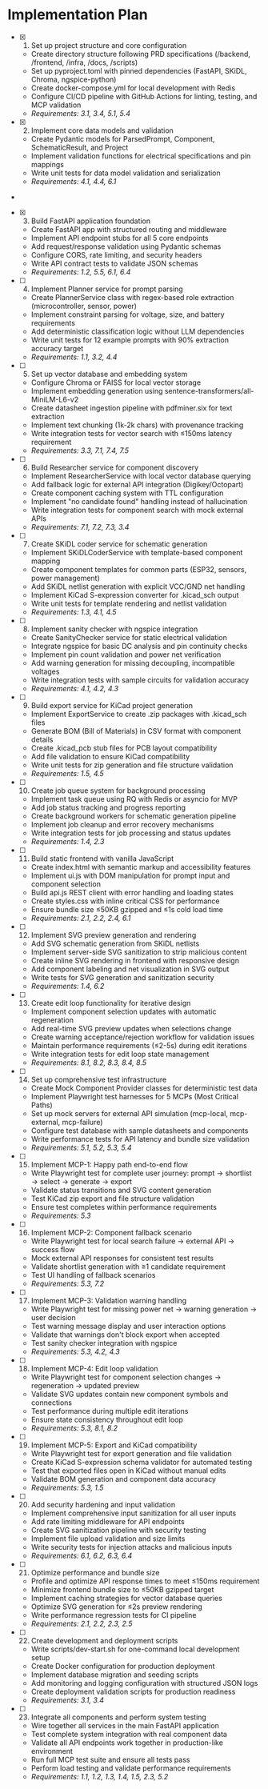 # Implementation Plan

- [x] 1. Set up project structure and core configuration





  - Create directory structure following PRD specifications (/backend, /frontend, /infra, /docs, /scripts)
  - Set up pyproject.toml with pinned dependencies (FastAPI, SKiDL, Chroma, ngspice-python)
  - Create docker-compose.yml for local development with Redis
  - Configure CI/CD pipeline with GitHub Actions for linting, testing, and MCP validation
  - _Requirements: 3.1, 3.4, 5.1, 5.4_

- [x] 2. Implement core data models and validation





  - Create Pydantic models for ParsedPrompt, Component, SchematicResult, and Project
  - Implement validation functions for electrical specifications and pin mappings
  - Write unit tests for data model validation and serialization
  - _Requirements: 4.1, 4.4, 6.1_
-

- [x] 3. Build FastAPI application foundation





  - Create FastAPI app with structured routing and middleware
  - Implement API endpoint stubs for all 5 core endpoints
  - Add request/response validation using Pydantic schemas
  - Configure CORS, rate limiting, and security headers
  - Write API contract tests to validate JSON schemas
  - _Requirements: 1.2, 5.5, 6.1, 6.4_

- [ ] 4. Implement Planner service for prompt parsing

  - Create PlannerService class with regex-based role extraction (microcontroller, sensor, power)
  - Implement constraint parsing for voltage, size, and battery requirements
  - Add deterministic classification logic without LLM dependencies
  - Write unit tests for 12 example prompts with 90% extraction accuracy target
  - _Requirements: 1.1, 3.2, 4.4_

- [ ] 5. Set up vector database and embedding system

  - Configure Chroma or FAISS for local vector storage
  - Implement embedding generation using sentence-transformers/all-MiniLM-L6-v2
  - Create datasheet ingestion pipeline with pdfminer.six for text extraction
  - Implement text chunking (1k-2k chars) with provenance tracking
  - Write integration tests for vector search with ≤150ms latency requirement
  - _Requirements: 3.3, 7.1, 7.4, 7.5_

- [ ] 6. Build Researcher service for component discovery
  - Implement ResearcherService with local vector database querying
  - Add fallback logic for external API integration (Digikey/Octopart)
  - Create component caching system with TTL configuration
  - Implement "no candidate found" handling instead of hallucination
  - Write integration tests for component search with mock external APIs
  - _Requirements: 7.1, 7.2, 7.3, 3.4_

- [ ] 7. Create SKiDL coder service for schematic generation
  - Implement SKiDLCoderService with template-based component mapping
  - Create component templates for common parts (ESP32, sensors, power management)
  - Add SKiDL netlist generation with explicit VCC/GND net handling
  - Implement KiCad S-expression converter for .kicad_sch output
  - Write unit tests for template rendering and netlist validation
  - _Requirements: 1.3, 4.1, 4.5_

- [ ] 8. Implement sanity checker with ngspice integration
  - Create SanityChecker service for static electrical validation
  - Integrate ngspice for basic DC analysis and pin continuity checks
  - Implement pin count validation and power net verification
  - Add warning generation for missing decoupling, incompatible voltages
  - Write integration tests with sample circuits for validation accuracy
  - _Requirements: 4.1, 4.2, 4.3_

- [ ] 9. Build export service for KiCad project generation
  - Implement ExportService to create .zip packages with .kicad_sch files
  - Generate BOM (Bill of Materials) in CSV format with component details
  - Create .kicad_pcb stub files for PCB layout compatibility
  - Add file validation to ensure KiCad compatibility
  - Write unit tests for zip generation and file structure validation
  - _Requirements: 1.5, 4.5_

- [ ] 10. Create job queue system for background processing
  - Implement task queue using RQ with Redis or asyncio for MVP
  - Add job status tracking and progress reporting
  - Create background workers for schematic generation pipeline
  - Implement job cleanup and error recovery mechanisms
  - Write integration tests for job processing and status updates
  - _Requirements: 1.4, 2.3_

- [ ] 11. Build static frontend with vanilla JavaScript
  - Create index.html with semantic markup and accessibility features
  - Implement ui.js with DOM manipulation for prompt input and component selection
  - Build api.js REST client with error handling and loading states
  - Create styles.css with inline critical CSS for performance
  - Ensure bundle size ≤50KB gzipped and ≤1s cold load time
  - _Requirements: 2.1, 2.2, 2.4, 6.1_

- [ ] 12. Implement SVG preview generation and rendering
  - Add SVG schematic generation from SKiDL netlists
  - Implement server-side SVG sanitization to strip malicious content
  - Create inline SVG rendering in frontend with responsive design
  - Add component labeling and net visualization in SVG output
  - Write tests for SVG generation and sanitization security
  - _Requirements: 1.4, 6.2_

- [ ] 13. Create edit loop functionality for iterative design
  - Implement component selection updates with automatic regeneration
  - Add real-time SVG preview updates when selections change
  - Create warning acceptance/rejection workflow for validation issues
  - Maintain performance requirements (≤2-5s) during edit iterations
  - Write integration tests for edit loop state management
  - _Requirements: 8.1, 8.2, 8.3, 8.4, 8.5_

- [ ] 14. Set up comprehensive test infrastructure
  - Create Mock Component Provider classes for deterministic test data
  - Implement Playwright test harnesses for 5 MCPs (Most Critical Paths)
  - Set up mock servers for external API simulation (mcp-local, mcp-external, mcp-failure)
  - Configure test database with sample datasheets and components
  - Write performance tests for API latency and bundle size validation
  - _Requirements: 5.1, 5.2, 5.3, 5.4_

- [ ] 15. Implement MCP-1: Happy path end-to-end flow
  - Write Playwright test for complete user journey: prompt → shortlist → select → generate → export
  - Validate status transitions and SVG content generation
  - Test KiCad zip export and file structure validation
  - Ensure test completes within performance requirements
  - _Requirements: 5.3_

- [ ] 16. Implement MCP-2: Component fallback scenario
  - Write Playwright test for local search failure → external API → success flow
  - Mock external API responses for consistent test results
  - Validate shortlist generation with ≥1 candidate requirement
  - Test UI handling of fallback scenarios
  - _Requirements: 5.3, 7.2_

- [ ] 17. Implement MCP-3: Validation warning handling
  - Write Playwright test for missing power net → warning generation → user decision
  - Test warning message display and user interaction options
  - Validate that warnings don't block export when accepted
  - Test sanity checker integration with ngspice
  - _Requirements: 5.3, 4.2, 4.3_

- [ ] 18. Implement MCP-4: Edit loop validation
  - Write Playwright test for component selection changes → regeneration → updated preview
  - Validate SVG updates contain new component symbols and connections
  - Test performance during multiple edit iterations
  - Ensure state consistency throughout edit loop
  - _Requirements: 5.3, 8.1, 8.2_

- [ ] 19. Implement MCP-5: Export and KiCad compatibility
  - Write Playwright test for export generation and file validation
  - Create KiCad S-expression schema validator for automated testing
  - Test that exported files open in KiCad without manual edits
  - Validate BOM generation and component data accuracy
  - _Requirements: 5.3, 1.5_

- [ ] 20. Add security hardening and input validation
  - Implement comprehensive input sanitization for all user inputs
  - Add rate limiting middleware for API endpoints
  - Create SVG sanitization pipeline with security testing
  - Implement file upload validation and size limits
  - Write security tests for injection attacks and malicious inputs
  - _Requirements: 6.1, 6.2, 6.3, 6.4_

- [ ] 21. Optimize performance and bundle size
  - Profile and optimize API response times to meet ≤150ms requirement
  - Minimize frontend bundle size to ≤50KB gzipped target
  - Implement caching strategies for vector database queries
  - Optimize SVG generation for ≤2s preview rendering
  - Write performance regression tests for CI pipeline
  - _Requirements: 2.1, 2.2, 2.3, 2.5_

- [ ] 22. Create development and deployment scripts
  - Write scripts/dev-start.sh for one-command local development setup
  - Create Docker configuration for production deployment
  - Implement database migration and seeding scripts
  - Add monitoring and logging configuration with structured JSON logs
  - Create deployment validation scripts for production readiness
  - _Requirements: 3.1, 3.4_

- [ ] 23. Integrate all components and perform system testing
  - Wire together all services in the main FastAPI application
  - Test complete system integration with real component data
  - Validate all API endpoints work together in production-like environment
  - Run full MCP test suite and ensure all tests pass
  - Perform load testing and validate performance requirements
  - _Requirements: 1.1, 1.2, 1.3, 1.4, 1.5, 2.3, 5.2_
